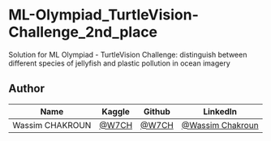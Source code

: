 # ML-Olympiad_TurtleVision-Challenge_2nd_place
Solution for ML Olympiad - TurtleVision Challenge: distinguish between different species of jellyfish and plastic pollution in ocean imagery

## Author

<div align='center'>

| Name           |                     Kaggle                     |                  Github               |                  LinkedIn               |
|----------------|--------------------------------------------------|------------------------------------------|------------------------------------------|
|Wassim CHAKROUN |[@W7CH](https://www.kaggle.com/wassimchakroun)      |[@W7CH](https://github.com/W7CH)        |[@Wassim Chakroun](https://www.linkedin.com/in/wassim-chakroun/)        |
</div>
